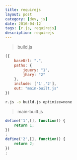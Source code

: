 ```yaml
---
title: requirejs
layout: post
category: [dev, js]
date: 2016-04-12
tags: [r.js, requirejs]
description: requirejs 
---
```


> build.js

``` javascript
({
    baseUrl: ".",
    paths: {
        jquery: "1",
        jhary: "2"
    },
    include: ['1','2'],
    out: "main-built.js"
})
```

``` bash
r.js -o build.js optimize=none
```

> main-built.js

``` javascript
define('1',[], function() {
    return 1;
})
;
define('2',[], function() {
    return 2;
})
;
```
